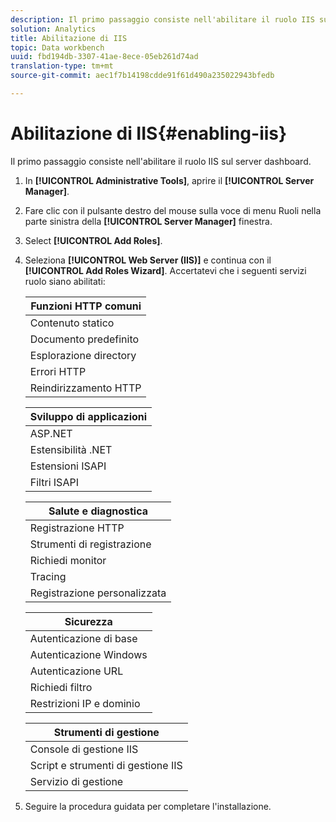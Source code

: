 ```yaml
---
description: Il primo passaggio consiste nell'abilitare il ruolo IIS sul server dashboard.
solution: Analytics
title: Abilitazione di IIS
topic: Data workbench
uuid: fbd194db-3307-41ae-8ece-05eb261d74ad
translation-type: tm+mt
source-git-commit: aec1f7b14198cdde91f61d490a235022943bfedb

---
```



# Abilitazione di IIS{#enabling-iis}

Il primo passaggio consiste nell&#39;abilitare il ruolo IIS sul server dashboard.

1. In **[!UICONTROL Administrative Tools]**, aprire il **[!UICONTROL Server Manager]**.
1. Fare clic con il pulsante destro del mouse sulla voce di menu Ruoli nella parte sinistra della **[!UICONTROL Server Manager]** finestra.
1. Select **[!UICONTROL Add Roles]**.
1. Seleziona **[!UICONTROL Web Server (IIS)]** e continua con il **[!UICONTROL Add Roles Wizard]**. Accertatevi che i seguenti servizi ruolo siano abilitati:

   | Funzioni HTTP comuni |
   |---|
   | Contenuto statico |
   | Documento predefinito |
   | Esplorazione directory |
   | Errori HTTP |
   | Reindirizzamento HTTP |

   | Sviluppo di applicazioni |
   |---|
   | ASP.NET |
   | Estensibilità .NET |
   | Estensioni ISAPI |
   | Filtri ISAPI |

   | Salute e diagnostica |
   |---|
   | Registrazione HTTP |
   | Strumenti di registrazione |
   | Richiedi monitor |
   | Tracing |
   | Registrazione personalizzata |

   | Sicurezza |
   |---|
   | Autenticazione di base |
   | Autenticazione Windows |
   | Autenticazione URL |
   | Richiedi filtro |
   | Restrizioni IP e dominio |

   | Strumenti di gestione |
   |---|
   | Console di gestione IIS |
   | Script e strumenti di gestione IIS |
   | Servizio di gestione |

1. Seguire la procedura guidata per completare l&#39;installazione.
